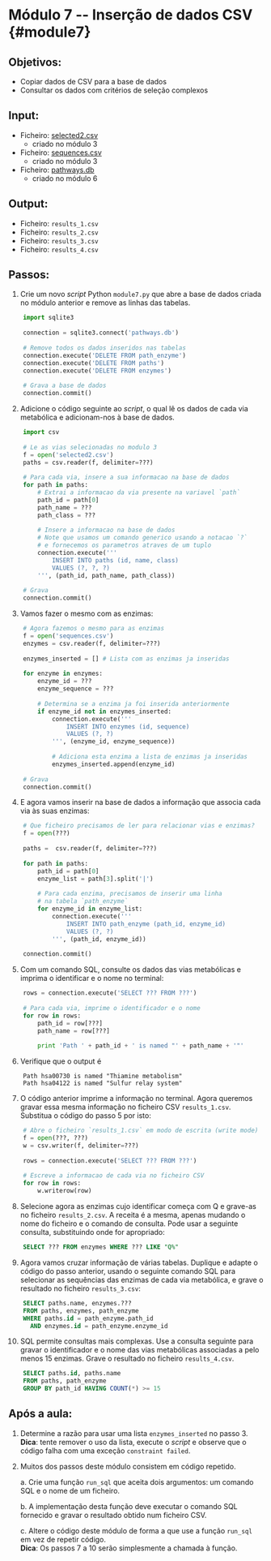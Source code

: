 # Módulo 7 -- Inserção de dados CSV {#module7}

## Objetivos:
- Copiar dados de CSV para a base de dados
- Consultar os dados com critérios de seleção complexos

## Input:
- Ficheiro: [selected2.csv](files/selected2.csv)
    - criado no módulo 3
- Ficheiro: [sequences.csv](files/sequences.csv)
    - criado no módulo 3
- Ficheiro: [pathways.db](files/pathways.db)
    - criado no módulo 6

## Output:
- Ficheiro: `results_1.csv`
- Ficheiro: `results_2.csv`
- Ficheiro: `results_3.csv`
- Ficheiro: `results_4.csv`

## Passos:

1. Crie um novo _script_ Python `module7.py` que abre a base de dados criada no módulo anterior e remove as linhas das tabelas.
```python
    import sqlite3
    
    connection = sqlite3.connect('pathways.db')
    
    # Remove todos os dados inseridos nas tabelas
    connection.execute('DELETE FROM path_enzyme')
    connection.execute('DELETE FROM paths')
    connection.execute('DELETE FROM enzymes')
    
    # Grava a base de dados
    connection.commit()
```

2. Adicione o código seguinte ao _script_, o qual lê os dados de cada via  metabólica e adicionam-nos à base de dados.
```python
    import csv
    
    # Le as vias selecionadas no modulo 3
    f = open('selected2.csv')
    paths = csv.reader(f, delimiter=???)
    
    # Para cada via, insere a sua informacao na base de dados
    for path in paths:
        # Extrai a informacao da via presente na variavel `path`
        path_id = path[0]
        path_name = ???
        path_class = ???
        
        # Insere a informacao na base de dados
        # Note que usamos um comando generico usando a notacao `?`
        # e fornecemos os parametros atraves de um tuplo
        connection.execute('''
            INSERT INTO paths (id, name, class)
            VALUES (?, ?, ?)
        ''', (path_id, path_name, path_class))
    
    # Grava
    connection.commit()
```

3. Vamos fazer o mesmo com as enzimas:
```python
    # Agora fazemos o mesmo para as enzimas
    f = open('sequences.csv')
    enzymes = csv.reader(f, delimiter=???)
    
    enzymes_inserted = [] # Lista com as enzimas ja inseridas
    
    for enzyme in enzymes:
        enzyme_id = ???
        enzyme_sequence = ???
        
        # Determina se a enzima ja foi inserida anteriormente
        if enzyme_id not in enzymes_inserted:
            connection.execute('''
                INSERT INTO enzymes (id, sequence)
                VALUES (?, ?)
            ''', (enzyme_id, enzyme_sequence))
            
            # Adiciona esta enzima a lista de enzimas ja inseridas
            enzymes_inserted.append(enzyme_id)
    
    # Grava
    connection.commit()
```

4. E agora vamos inserir na base de dados a informação que associa cada via às suas enzimas:
```python
    # Que ficheiro precisamos de ler para relacionar vias e enzimas?
    f = open(???)
    
    paths =  csv.reader(f, delimiter=???)
    
    for path in paths:
        path_id = path[0]
        enzyme_list = path[3].split('|')
        
        # Para cada enzima, precisamos de inserir uma linha
        # na tabela `path_enzyme`
        for enzyme_id in enzyme_list:
            connection.execute('''
                INSERT INTO path_enzyme (path_id, enzyme_id)
                VALUES (?, ?)
            ''', (path_id, enzyme_id))
    
    connection.commit()
```

5. Com um comando SQL, consulte os dados das vias metabólicas e imprima o identificar e o nome no terminal:
```python
    rows = connection.execute('SELECT ??? FROM ???')
    
    # Para cada via, imprime o identificador e o nome
    for row in rows:
        path_id = row[???]
        path_name = row[???]
        
        print 'Path ' + path_id + ' is named "' + path_name + '"'
```

6. Verifique que o output é
```text
    Path hsa00730 is named "Thiamine metabolism"
    Path hsa04122 is named "Sulfur relay system"
```

7. O código anterior imprime a informação no terminal.
Agora queremos gravar essa mesma informação no ficheiro CSV `results_1.csv`.
Substitua o código do passo 5 por isto:
```python
    # Abre o ficheiro `results_1.csv` em modo de escrita (write mode)
    f = open(???, ???)
    w = csv.writer(f, delimiter=???)
    
    rows = connection.execute('SELECT ??? FROM ???')
    
    # Escreve a informacao de cada via no ficheiro CSV
    for row in rows:
        w.writerow(row)
```

8. Selecione agora as enzimas cujo identificar começa com Q e grave-as no ficheiro `results_2.csv`.
A receita é a mesma, apenas mudando o nome do ficheiro e o comando de consulta.
Pode usar a seguinte consulta, substituindo onde for apropriado:
```sql
    SELECT ??? FROM enzymes WHERE ??? LIKE "Q%"
```

9. Agora vamos cruzar informação de várias tabelas.
Duplique e adapte o código do passo anterior, usando o seguinte comando SQL para selecionar as sequências das enzimas de cada via metabólica, e grave o resultado no ficheiro `results_3.csv`:
```sql
    SELECT paths.name, enzymes.???
    FROM paths, enzymes, path_enzyme
    WHERE paths.id = path_enzyme.path_id
      AND enzymes.id = path_enzyme.enzyme_id
```

10. SQL permite consultas mais complexas.
Use a consulta seguinte para gravar o identificador e o nome das vias metabólicas associadas a pelo menos 15 enzimas.
Grave o resultado no ficheiro `results_4.csv`.
```sql
    SELECT paths.id, paths.name
    FROM paths, path_enzyme
    GROUP BY path_id HAVING COUNT(*) >= 15
```

## Após a aula:

1. Determine a razão para usar uma lista `enzymes_inserted` no passo 3.<br>
**Dica**: tente remover o uso da lista, execute o _script_ e observe que o código falha com uma exceção `constraint failed`.

2. Muitos dos passos deste módulo consistem em código repetido.
    
    a. Crie uma função `run_sql` que aceita dois argumentos: um comando SQL e o nome de um ficheiro.
    
    b. A implementação desta função deve executar o comando SQL fornecido e gravar o resultado obtido num ficheiro CSV.
    
    c. Altere o código deste módulo de forma a que use a função `run_sql` em vez de repetir código.<br>
    **Dica**: Os passos 7 a 10 serão simplesmente a chamada à função.

